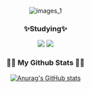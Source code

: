 <!--
**so0y/so0y** is a ✨ _special_ ✨ repository because its `README.md` (this file) appears on your GitHub profile.

Here are some ideas to get you started:

- 🔭 I’m currently working on ...
- 🌱 I’m currently learning ...
- 👯 I’m looking to collaborate on ...
- 🤔 I’m looking for help with ...
- 💬 Ask me about ...
- 📫 How to reach me: ...
- 😄 Pronouns: ...
- ⚡ Fun fact: ...
-->
<div align="center">
  
  ![images_1](https://github.com/so0y/so0y/assets/83389222/698ea300-3f0f-4fef-9529-38912d7067d8)

  <h3 align="center">✨Studying✨</h3>
<img src="https://img.shields.io/badge/React-41BADB?style=flat-square&logo=react&logoColor=white" />

<img src="https://img.shields.io/badge/JS-F7DF1E?style=flat-square&logo=javascript&logoColor=black" />

<div align="center">
  
</div>
</div>
<h3 align="center">👩‍💻 My Github Stats 👩‍💻</h3>
<div align="center">

[![Anurag's GitHub stats](https://github-readme-stats.vercel.app/api?username=so0y&icon_color=E5D92F&hide_title=true&show_icons=true&include_all_commits=true&disable_animations=true&theme=vue)](https://github.com/anuraghazra/github-readme-stats)

</div>


